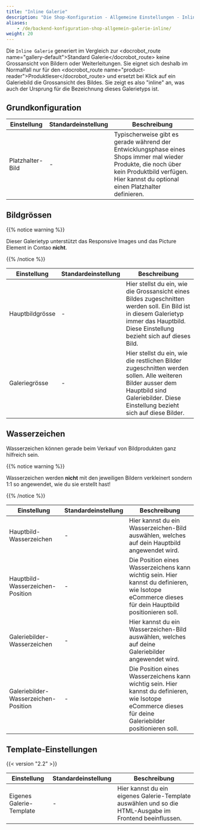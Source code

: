 ```yaml
---
title: "Inline Galerie"
description: "Die Shop-Konfiguration - Allgemeine Einstellungen - Inline Galerie."
aliases:
    - /de/backend-konfiguration-shop-allgemein-galerie-inline/
weight: 20    
---
```



Die `Inline Galerie` generiert im Vergleich zur <docrobot_route name="gallery-default">Standard Galerie</docrobot_route> keine Grossansicht von Bildern oder Weiterleitungen. Sie eignet sich deshalb im Normalfall nur für den <docrobot_route name="product-reader">Produktleser</docrobot_route> und ersetzt bei Klick auf ein Galeriebild die Grossansicht des Bildes. Sie zeigt es also "inline" an, was auch der Ursprung für die Bezeichnung dieses Galerietyps ist.

## Grundkonfiguration

<table>
	<thead>
		<tr>
			<th>Einstellung</th>
			<th>Standardeinstellung</th>
			<th>Beschreibung</th>
		</tr>
	</thead>
	<tbody>
		<tr>
			<td>Platzhalter-Bild</td>
			<td>-</td>
			<td>Typischerweise gibt es gerade während der Entwicklungsphase eines Shops immer mal wieder Produkte, die noch über kein Produktbild verfügen. Hier kannst du optional einen Platzhalter definieren.</td>
		</tr>
	</tbody>
</table>

## Bildgrössen

{{% notice warning %}}<p>Dieser Galerietyp unterstützt  das Responsive Images und das Picture Element in Contao <strong>nicht</strong>.</p>{{% /notice %}}

<table>
	<thead>
		<tr>
			<th>Einstellung</th>
			<th>Standardeinstellung</th>
			<th>Beschreibung</th>
		</tr>
	</thead>
	<tbody>
		<tr>
			<td>Hauptbildgrösse</td>
			<td>-</td>
			<td>Hier stellst du ein, wie die Grossansicht eines Bildes zugeschnitten werden soll. Ein Bild ist in diesem Galerietyp immer das Hauptbild. Diese Einstellung bezieht sich auf dieses Bild.</td>
		</tr>
		<tr>
			<td>Galeriegrösse</td>
			<td>-</td>
			<td>Hier stellst du ein, wie die restlichen Bilder zugeschnitten werden sollen. Alle weiteren Bilder ausser dem Hauptbild sind Galeriebilder. Diese Einstellung bezieht sich auf diese Bilder.</td>
		</tr>
	</tbody>
</table>

## Wasserzeichen

Wasserzeichen können gerade beim Verkauf von Bildprodukten ganz hilfreich sein.

{{% notice warning %}}<p>Wasserzeichen werden <strong>nicht</strong> mit den jeweiligen Bildern verkleinert sondern 1:1 so angewendet, wie du sie erstellt hast!</p>{{% /notice %}}

<table>
	<thead>
		<tr>
			<th>Einstellung</th>
			<th>Standardeinstellung</th>
			<th>Beschreibung</th>
		</tr>
	</thead>
	<tbody>
		<tr>
			<td>Hauptbild-Wasserzeichen</td>
			<td>-</td>
			<td>Hier kannst du ein Wasserzeichen-Bild auswählen, welches auf dein Hauptbild angewendet wird.</td>
		</tr>
		<tr>
			<td>Hauptbild-Wasserzeichen-Position</td>
			<td>-</td>
			<td>Die Position eines Wasserzeichens kann wichtig sein. Hier kannst du definieren, wie Isotope eCommerce dieses für dein Hauptbild positionieren soll.</td>
		</tr>
		<tr>
			<td>Galeriebilder-Wasserzeichen</td>
			<td>-</td>
			<td>Hier kannst du ein Wasserzeichen-Bild auswählen, welches auf deine Galeriebilder angewendet wird.</td>
		</tr>
		<tr>
			<td>Galeriebilder-Wasserzeichen-Position</td>
			<td>-</td>
			<td>Die Position eines Wasserzeichens kann wichtig sein. Hier kannst du definieren, wie Isotope eCommerce dieses für deine Galeriebilder positionieren soll.</td>
		</tr>
	</tbody>
</table>


## Template-Einstellungen

{{< version "2.2" >}}

<table>
	<thead>
		<tr>
			<th>Einstellung</th>
			<th>Standardeinstellung</th>
			<th>Beschreibung</th>
		</tr>
	</thead>
	<tbody>
		<tr>
			<td>Eigenes Galerie-Template</td>
			<td>-</td>
			<td>Hier kannst du ein eigenes Galerie-Template auswählen und so die HTML-Ausgabe im Frontend beeinflussen.</td>
		</tr>
	</tbody>
</table>
